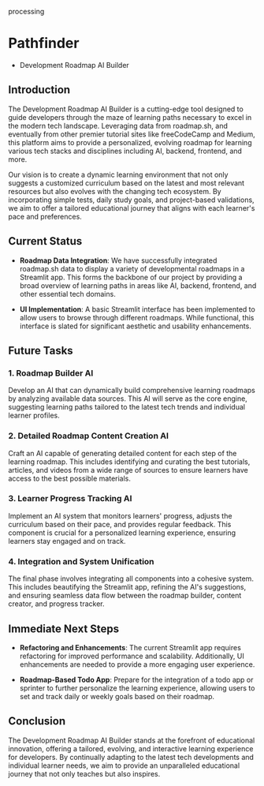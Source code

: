 processing
# Pathfinder
- Development Roadmap AI Builder

## Introduction

The Development Roadmap AI Builder is a cutting-edge tool designed to guide developers through the maze of learning paths necessary to excel in the modern tech landscape. Leveraging data from roadmap.sh, and eventually from other premier tutorial sites like freeCodeCamp and Medium, this platform aims to provide a personalized, evolving roadmap for learning various tech stacks and disciplines including AI, backend, frontend, and more.

Our vision is to create a dynamic learning environment that not only suggests a customized curriculum based on the latest and most relevant resources but also evolves with the changing tech ecosystem. By incorporating simple tests, daily study goals, and project-based validations, we aim to offer a tailored educational journey that aligns with each learner's pace and preferences.

## Current Status

- **Roadmap Data Integration**: We have successfully integrated roadmap.sh data to display a variety of developmental roadmaps in a Streamlit app. This forms the backbone of our project by providing a broad overview of learning paths in areas like AI, backend, frontend, and other essential tech domains.

- **UI Implementation**: A basic Streamlit interface has been implemented to allow users to browse through different roadmaps. While functional, this interface is slated for significant aesthetic and usability enhancements.

## Future Tasks

### 1. Roadmap Builder AI
Develop an AI that can dynamically build comprehensive learning roadmaps by analyzing available data sources. This AI will serve as the core engine, suggesting learning paths tailored to the latest tech trends and individual learner profiles.

### 2. Detailed Roadmap Content Creation AI
Craft an AI capable of generating detailed content for each step of the learning roadmap. This includes identifying and curating the best tutorials, articles, and videos from a wide range of sources to ensure learners have access to the best possible materials.

### 3. Learner Progress Tracking AI
Implement an AI system that monitors learners' progress, adjusts the curriculum based on their pace, and provides regular feedback. This component is crucial for a personalized learning experience, ensuring learners stay engaged and on track.

### 4. Integration and System Unification
The final phase involves integrating all components into a cohesive system. This includes beautifying the Streamlit app, refining the AI's suggestions, and ensuring seamless data flow between the roadmap builder, content creator, and progress tracker.

## Immediate Next Steps

- **Refactoring and Enhancements**: The current Streamlit app requires refactoring for improved performance and scalability. Additionally, UI enhancements are needed to provide a more engaging user experience.

- **Roadmap-Based Todo App**: Prepare for the integration of a todo app or sprinter to further personalize the learning experience, allowing users to set and track daily or weekly goals based on their roadmap.

## Conclusion

The Development Roadmap AI Builder stands at the forefront of educational innovation, offering a tailored, evolving, and interactive learning experience for developers. By continually adapting to the latest tech developments and individual learner needs, we aim to provide an unparalleled educational journey that not only teaches but also inspires.
